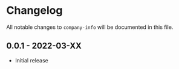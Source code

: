# Changelog

All notable changes to `company-info` will be documented in this file.

## 0.0.1 - 2022-03-XX

- Initial release
